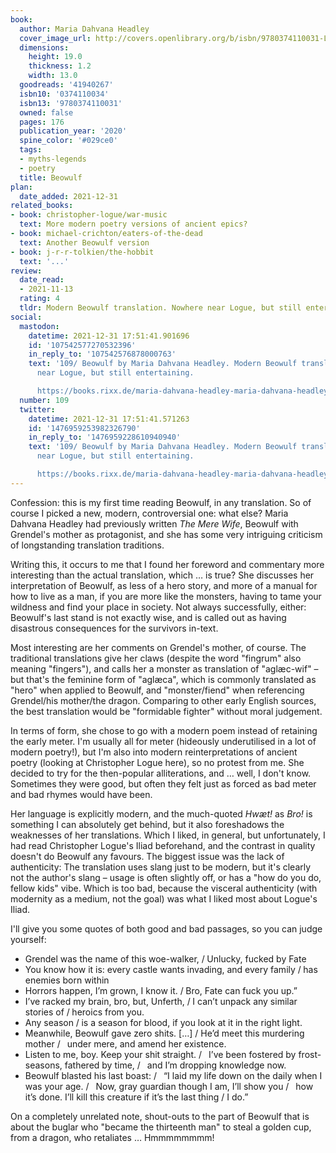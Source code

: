 ```yaml
---
book:
  author: Maria Dahvana Headley
  cover_image_url: http://covers.openlibrary.org/b/isbn/9780374110031-L.jpg
  dimensions:
    height: 19.0
    thickness: 1.2
    width: 13.0
  goodreads: '41940267'
  isbn10: '0374110034'
  isbn13: '9780374110031'
  owned: false
  pages: 176
  publication_year: '2020'
  spine_color: '#029ce0'
  tags:
  - myths-legends
  - poetry
  title: Beowulf
plan:
  date_added: 2021-12-31
related_books:
- book: christopher-logue/war-music
  text: More modern poetry versions of ancient epics?
- book: michael-crichton/eaters-of-the-dead
  text: Another Beowulf version
- book: j-r-r-tolkien/the-hobbit
  text: '...'
review:
  date_read:
  - 2021-11-13
  rating: 4
  tldr: Modern Beowulf translation. Nowhere near Logue, but still entertaining.
social:
  mastodon:
    datetime: 2021-12-31 17:51:41.901696
    id: '107542577270532396'
    in_reply_to: '107542576878000763'
    text: '109/ Beowulf by Maria Dahvana Headley. Modern Beowulf translation. Nowhere
      near Logue, but still entertaining.

      https://books.rixx.de/maria-dahvana-headley-maria-dahvana-headley/beowulf/ #rixxReads'
  number: 109
  twitter:
    datetime: 2021-12-31 17:51:41.571263
    id: '1476959253982326790'
    in_reply_to: '1476959228610940940'
    text: '109/ Beowulf by Maria Dahvana Headley. Modern Beowulf translation. Nowhere
      near Logue, but still entertaining.

      https://books.rixx.de/maria-dahvana-headley-maria-dahvana-headley/beowulf/'
---
```


Confession: this is my first time reading Beowulf, in any translation. So of course I picked a new, modern,
controversial one: what else? Maria Dahvana Headley had previously written *The Mere Wife*, Beowulf with Grendel's
mother as protagonist, and she has some very intriguing criticism of longstanding translation traditions.

Writing this, it occurs to me that I found her foreword and commentary more interesting than the actual translation,
which … is true? She discusses her interpretation of Beowulf, as less of a hero story, and more of a manual for how to
live as a man, if you are more like the monsters, having to tame your wildness and find your place in society. Not
always successfully, either: Beowulf's last stand is not exactly wise, and is called out as having disastrous
consequences for the survivors in-text.

Most interesting are her comments on Grendel's mother, of course. The traditional translations give her claws (despite
the word "fingrum" also meaning "fingers"), and calls her a monster as translation of "aglæc-wif" – but that's the
feminine form of "aglæca", which is commonly translated as "hero" when applied to Beowulf, and "monster/fiend" when
referencing Grendel/his mother/the dragon. Comparing to other early English sources, the best translation would be
"formidable fighter" without moral judgement.

In terms of form, she chose to go with a modern poem instead of retaining the early meter. I'm usually all for meter
(hideously underutilised in a lot of modern poetry!), but I'm also into modern reinterpretations of ancient poetry
(looking at Christopher Logue here), so no protest from me. She decided to try for the then-popular alliterations, and
… well, I don't know. Sometimes they were good, but often they felt just as forced as bad meter and bad rhymes would
have been.

Her language is explicitly modern, and the much-quoted *Hwæt!* as *Bro!* is something I can absolutely get behind, but
it also foreshadows the weaknesses of her translations. Which I liked, in general, but unfortunately, I had read
Christopher Logue's Iliad beforehand, and the contrast in quality doesn't do Beowulf any favours. The biggest issue was
the lack of authenticity: The translation uses slang just to be modern, but it's clearly not the author's slang – usage
is often slightly off, or has a "how do you do, fellow kids" vibe. Which is too bad, because the visceral authenticity
(with modernity as a medium, not the goal) was what I liked most about Logue's Iliad.

I'll give you some quotes of both good and bad passages, so you can judge yourself:

- Grendel was the name of this woe-walker, / Unlucky, fucked by Fate
- You know how it is: every castle wants invading, and every family / has enemies born within
- Horrors happen, I’m grown, I know it. / Bro, Fate can fuck you up.”
- I’ve racked my brain, bro, but, Unferth, / I can’t unpack any similar stories of / heroics from you.
- Any season / is a season for blood, if you look at it in the right light.
- Meanwhile, Beowulf gave zero shits. […] / He’d meet this murdering mother /   under mere, and amend her existence.
- Listen to me, boy. Keep your shit straight. /   I’ve been fostered by frost-seasons, fathered by time, /   and I’m dropping knowledge now.
- Beowulf blasted his last boast: /   “I laid my life down on the daily when I was your age. /   Now, gray guardian though I am, I’ll show you /   how it’s done. I’ll kill this creature if it’s the last thing / I do.”

On a completely unrelated note, shout-outs to the part of Beowulf that is about the buglar who "became the thirteenth
man" to steal a golden cup, from a dragon, who retaliates … Hmmmmmmmm!
